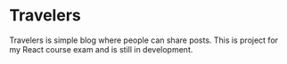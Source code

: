# Travelers

Travelers is simple blog where people can share posts. This is project for my React course exam and is still in development.
